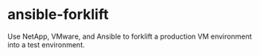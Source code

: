 # ansible-forklift
Use NetApp, VMware, and Ansible to forklift a production VM environment into a test environment.
